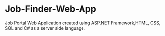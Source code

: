# Job-Finder-Web-App
Job Portal Web Application created using ASP.NET Framework,HTML, CSS, SQL and C# as a server side language. 
